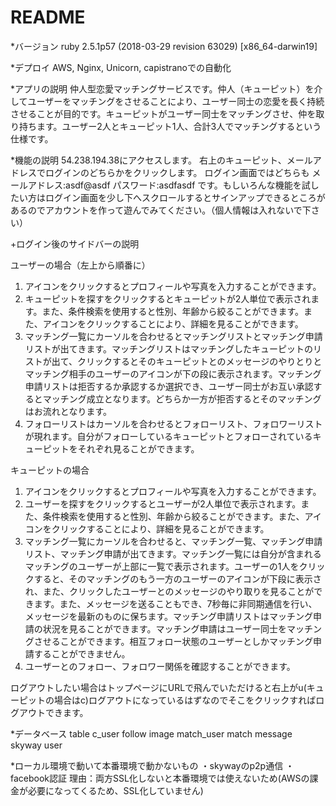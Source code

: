# README

*バージョン
ruby 2.5.1p57 (2018-03-29 revision 63029) [x86_64-darwin19]

*デプロイ
AWS, Nginx, Unicorn, capistranoでの自動化

*アプリの説明
仲人型恋愛マッチングサービスです。仲人（キューピット）を介してユーザーをマッチングをさせることにより、ユーザー同士の恋愛を長く持続させることが目的です。キューピットがユーザー同士をマッチングさせ、仲を取り持ちます。ユーザー2人とキューピット1人、合計3人でマッチングするという仕様です。

*機能の説明
54.238.194.38にアクセスします。
右上のキューピット、メールアドレスでログインのどちらかをクリックします。
ログイン画面ではどちらも
メールアドレス:asdf@asdf
パスワード:asdfasdf
です。もしいろんな機能を試したい方はログイン画面を少し下へスクロールするとサインアップできるところがあるのでアカウントを作って遊んでみてください。（個人情報は入れないで下さい）

+ログイン後のサイドバーの説明

ユーザーの場合（左上から順番に）
1. アイコンをクリックするとプロフィールや写真を入力することができます。
2. キューピットを探すをクリックするとキューピットが2人単位で表示されます。また、条件検索を使用すると性別、年齢から絞ることができます。また、アイコンをクリックすることにより、詳細を見ることができます。
3. マッチング一覧にカーソルを合わせるとマッチングリストとマッチング申請リストが出てきます。マッチングリストはマッチングしたキューピットのリストが出て、クリックするとそのキューピットとのメッセージのやりとりとマッチング相手のユーザーのアイコンが下の段に表示されます。マッチング申請リストは拒否するか承認するか選択でき、ユーザー同士がお互い承認するとマッチング成立となります。どちらか一方が拒否するとそのマッチングはお流れとなります。
4. フォローリストはカーソルを合わせるとフォローリスト、フォロワーリストが現れます。自分がフォローしているキューピットとフォローされているキューピットをそれぞれ見ることができます。

キューピットの場合
1. アイコンをクリックするとプロフィールや写真を入力することができます。
2. ユーザーを探すをクリックするとユーザーが2人単位で表示されます。また、条件検索を使用すると性別、年齢から絞ることができます。また、アイコンをクリックすることにより、詳細を見ることができます。
3. マッチング一覧にカーソルを合わせると、マッチング一覧、マッチング申請リスト、マッチング申請が出てきます。マッチング一覧には自分が含まれるマッチングのユーザーが上部に一覧で表示されます。ユーザーの1人をクリックすると、そのマッチングのもう一方のユーザーのアイコンが下段に表示され、また、クリックしたユーザーとのメッセージのやり取りを見ることができます。また、メッセージを送ることもでき、7秒毎に非同期通信を行い、メッセージを最新のものに保ちます。マッチング申請リストはマッチング申請の状況を見ることができます。マッチング申請はユーザー同士をマッチングさせることができます。相互フォロー状態のユーザーとしかマッチング申請することができません。
4. ユーザーとのフォロー、フォロワー関係を確認することができます。

ログアウトしたい場合はトップページにURLで飛んでいただけると右上がu(キューピットの場合はc)ログアウトになっているはずなのでそこをクリックすればログアウトできます。

*データベース
table
c_user
follow
image
match_user
match
message
skyway
user

*ローカル環境で動いて本番環境で動かないもの
・skywayのp2p通信
・facebook認証
理由：両方SSL化しないと本番環境では使えないため(AWSの課金が必要になってくるため、SSL化していません)
